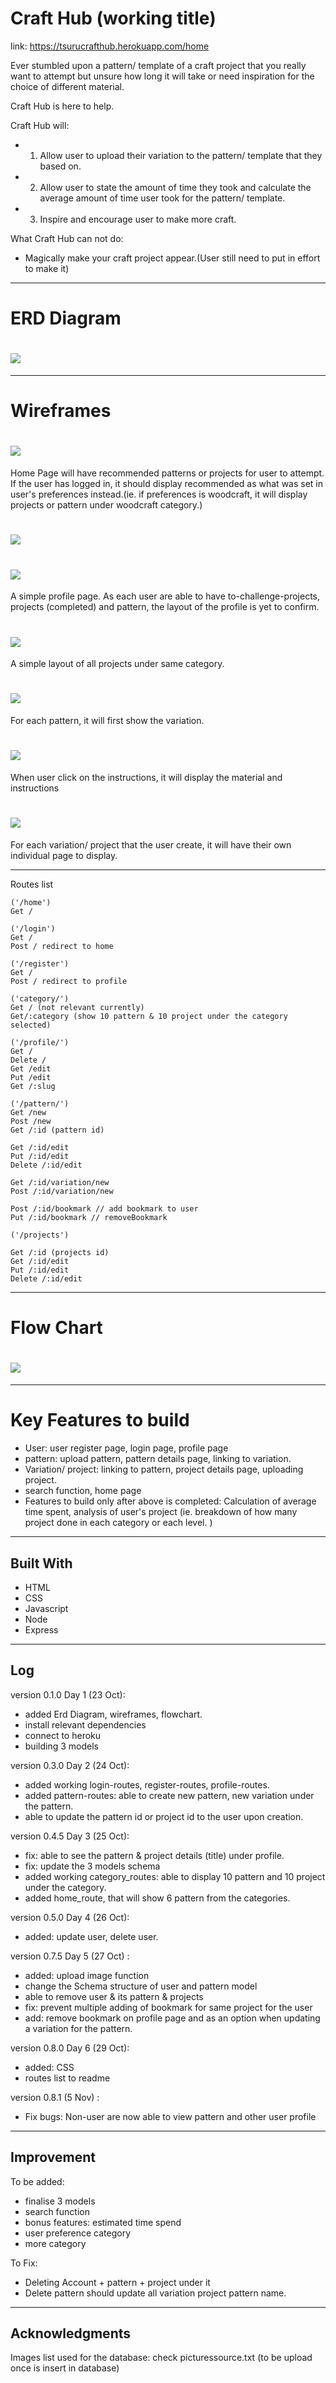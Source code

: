 # Craft Hub (working title)

link: https://tsurucrafthub.herokuapp.com/home

Ever stumbled upon a pattern/ template of a craft project that you really want to attempt but unsure how long it will take or need inspiration for the choice of different material.

Craft Hub is here to help.

Craft Hub will:
* 1) Allow user to upload their variation to the pattern/ template that they based on.
* 2) Allow user to state the amount of time they took and calculate the average amount of time user took for the pattern/ template.
* 3) Inspire and encourage user to make more craft.

What Craft Hub can not do:
* Magically make your craft project appear.(User still need to put in effort to make it)


----------

# ERD Diagram

# ![](/Readmeassets/ERD_new.jpg)

-----------
# Wireframes

# ![](/Readmeassets/home.png)
Home Page will have recommended patterns or projects for user to attempt. If the user has logged in, it should display recommended as what was set in user's preferences instead.(ie. if preferences is woodcraft, it will display projects or pattern under woodcraft category.)

# ![](/Readmeassets/profile.png)
# ![](/Readmeassets/profilev2.png)
A simple profile page. As each user are able to have to-challenge-projects, projects (completed) and pattern, the layout of the profile is yet to confirm.

# ![](/Readmeassets/category.png)
A simple layout of all projects under same category.

# ![](/Readmeassets/pattern_a.png)
For each pattern, it will first show the variation.

# ![](/Readmeassets/pattern_b.png)
When user click on the instructions, it will display the material and instructions

# ![](/Readmeassets/variationorproject.png)
For each variation/ project that the user create, it will have their own individual page to display.


----------
Routes list

```
('/home')
Get /

('/login')
Get /
Post / redirect to home

('/register')
Get /
Post / redirect to profile

('category/')
Get / (not relevant currently)
Get/:category (show 10 pattern & 10 project under the category selected)

('/profile/')
Get /
Delete /
Get /edit
Put /edit
Get /:slug

('/pattern/')
Get /new
Post /new
Get /:id (pattern id)

Get /:id/edit
Put /:id/edit
Delete /:id/edit

Get /:id/variation/new
Post /:id/variation/new

Post /:id/bookmark // add bookmark to user
Put /:id/bookmark // removeBookmark

('/projects')

Get /:id (projects id)
Get /:id/edit
Put /:id/edit
Delete /:id/edit
```

------------

# Flow Chart

# ![](/Readmeassets/flowchart_new.jpg)


------------

# Key Features to build
* User: user register page, login page, profile page
* pattern: upload pattern, pattern details page, linking to variation.
* Variation/ project: linking to pattern, project details page, uploading project.
* search function, home page
* Features to build only after above is completed: Calculation of average time spent, analysis of user's project (ie. breakdown of how many project done in each category or each level. )

-----------

## Built With

* HTML
* CSS
* Javascript
* Node
* Express

-----------

## Log

version 0.1.0 Day 1 (23 Oct):
* added Erd Diagram, wireframes, flowchart.  
* install relevant dependencies
* connect to heroku
* building 3 models

version 0.3.0 Day 2 (24 Oct):
* added working login-routes, register-routes, profile-routes.
* added pattern-routes: able to create new pattern, new variation under the pattern.
* able to update the pattern id or project id to the user upon creation.

version 0.4.5 Day 3 (25 Oct):
* fix: able to see the pattern & project details (title) under profile.
* fix: update the 3 models schema
* added working category_routes: able to display 10 pattern and 10 project under the category.
* added home_route, that will show 6 pattern from the categories.

version 0.5.0 Day 4 (26 Oct):
* added: update user, delete user.

version 0.7.5 Day 5 (27 Oct) :
* added: upload image function
* change the Schema structure of user and pattern model
* able to remove user & its pattern & projects
* fix: prevent multiple adding of bookmark for same project for the user
* add: remove bookmark on profile page and as an option when updating a variation for the pattern.

version 0.8.0 Day 6 (29 Oct):
* added: CSS
* routes list to readme

version 0.8.1 (5 Nov) :
* Fix bugs: Non-user are now able to view pattern and other user profile


--------------
## Improvement

To be added:
* finalise 3 models
* search function
* bonus features: estimated time spend
* user preference category
* more category



To Fix:
* Deleting Account + pattern + project under it
* Delete pattern should update all variation project pattern name.  

------------

## Acknowledgments
Images list used for the database: check picturessource.txt (to be upload once is insert in database)
